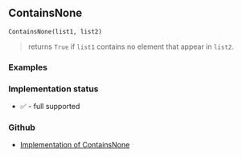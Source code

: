 ## ContainsNone

```
ContainsNone(list1, list2)
```

> returns `True` if `list1` contains no element that appear in `list2`.


### Examples

### Implementation status

* &#x2705; - full supported

### Github

* [Implementation of ContainsNone](https://github.com/axkr/symja_android_library/blob/master/symja_android_library/matheclipse-core/src/main/java/org/matheclipse/core/builtin/ContainsFunctions.java#L165) 
